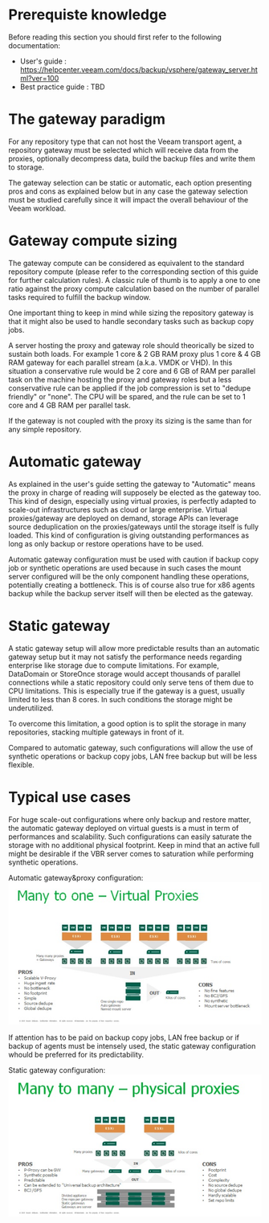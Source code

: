 # Prerequiste knowledge
Before reading this section you should first refer to the following documentation:
- User's guide : https://helpcenter.veeam.com/docs/backup/vsphere/gateway_server.html?ver=100
- Best practice guide : TBD <Insert ref to repository sizing section>

# The gateway paradigm
For any repository type that can not host the Veeam transport agent, a repository gateway must be selected which will receive data from the proxies, optionally decompress data, build the backup files and write them to storage.

The gateway selection can be static or automatic, each option presenting pros and cons as explained below but in any case the gateway selection must be studied carefully since it will impact the overall behaviour of the Veeam workload.

# Gateway compute sizing
The gateway compute can be considered as equivalent to the standard repository compute (please refer to the corresponding section of this guide for further calculation rules). A classic rule of thumb is to apply a one to one ratio against the proxy compute calculation based on the number of parallel tasks required to fulfill the backup window.

One important thing to keep in mind while sizing the repository gateway is that it might also be used to handle secondary tasks such as backup copy jobs.

A server hosting the proxy and gateway role should theorically be sized to sustain both loads. For example 1 core & 2 GB RAM proxy plus 1 core & 4 GB RAM gateway for each parallel stream (a.k.a. VMDK or VHD). In this situation a conservative rule would be 2 core and 6 GB of RAM per parallel task on the machine hosting the proxy and gateway roles but a less conservative rule can be applied if the job compression is set to "dedupe friendly" or "none". The CPU will be spared, and the rule can be set to 1 core and 4 GB RAM per parallel task.

If the gateway is not coupled with the proxy its sizing is the same than for any simple repository.
 
# Automatic gateway
As explained in the user's guide setting the gateway to "Automatic" means the proxy in charge of reading will supposely be elected as the gateway too. This kind of design, especially using virtual proxies, is perfectly adapted to scale-out infrastructures such as cloud or large enterprise. Virtual proxies/gateway are deployed on demand, storage APIs can leverage source deduplication on the proxies/gateways until the storage itself is fully loaded. This kind of configuration is giving outstanding performances as long as only backup or restore operations have to be used.

Automatic gateway configuration must be used with caution if backup copy job or synthetic operations are used because in such cases the mount server configured will be the only component handling these operations, potentially creating a bottleneck. This is of course also true for x86 agents backup while the backup server itself will then be elected as the gateway.

# Static gateway
A static gateway setup will allow more predictable results than an automatic gateway setup but it may not satisfy the performance needs regarding enterprise like storage due to compute limitations. For example, DataDomain or StoreOnce storage would accept thousands of parallel connections while a static repository could only serve tens of them due to CPU limitations. This is especially true if the gateway is a guest, usually limited to less than 8 cores. In such conditions the storage might be underutilized.

To overcome this limitation, a good option is to split the storage in many repositories, stacking multiple gateways in front of it.

Compared to automatic gateway, such configurations will allow the use of synthetic operations or backup copy jobs, LAN free backup but will be less flexible.

# Typical use cases
For huge scale-out configurations where only backup and restore matter, the automatic gateway deployed on virtual guests is a must in term of performances and scalability. Such configurations can easily saturate the storage with no additional physical footprint. Keep in mind that an active full might be desirable if the VBR server comes to saturation while performing synthetic operations.

Automatic gateway&proxy configuration: 
![alt text](./Gateways_1.jpg "Many to one configuration")

If attention has to be paid on backup copy jobs, LAN free backup or if backup of agents must be intensely used, the static gateway configuration whould be preferred for its predictability.

Static gateway configuration:
![alt text](./Gateways_2.jpg "Many to many configuration")
